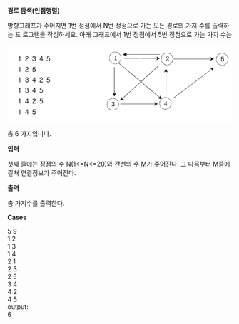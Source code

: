 **경로 탐색(인접행렬)**

방향그래프가 주어지면 1번 정점에서 N번 정점으로 가는 모든 경로의 가지 수를 출력하는 프
로그램을 작성하세요. 아래 그래프에서 1번 정점에서 5번 정점으로 가는 가지 수는

![img.png](img.png)

총 6 가지입니다.

**입력**

첫째 줄에는 정점의 수 N(1<=N<=20)와 간선의 수 M가 주어진다. 그 다음부터 M줄에 걸쳐 연결정보가 주어진다.

**출력**

총 가지수를 출력한다.

**Cases**

5 9<br>
1 2<br>
1 3<br>
1 4<br>
2 1<br>
2 3<br>
2 5<br>
3 4<br>
4 2<br>
4 5<br>
output:<br>
6